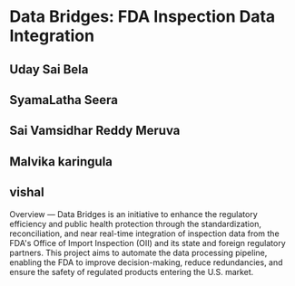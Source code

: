 # Data Bridges: FDA Inspection Data Integration

## Uday Sai Bela
## SyamaLatha Seera
## Sai Vamsidhar Reddy Meruva
## Malvika karingula
## vishal
Overview — Data Bridges is an initiative to enhance the regulatory efficiency and public health protection through the standardization, reconciliation, and near real-time integration of inspection data from the FDA's Office of Import Inspection (OII) and its state and foreign regulatory partners. This project aims to automate the data processing pipeline, enabling the FDA to improve decision-making, reduce redundancies, and ensure the safety of regulated products entering the U.S. market.
